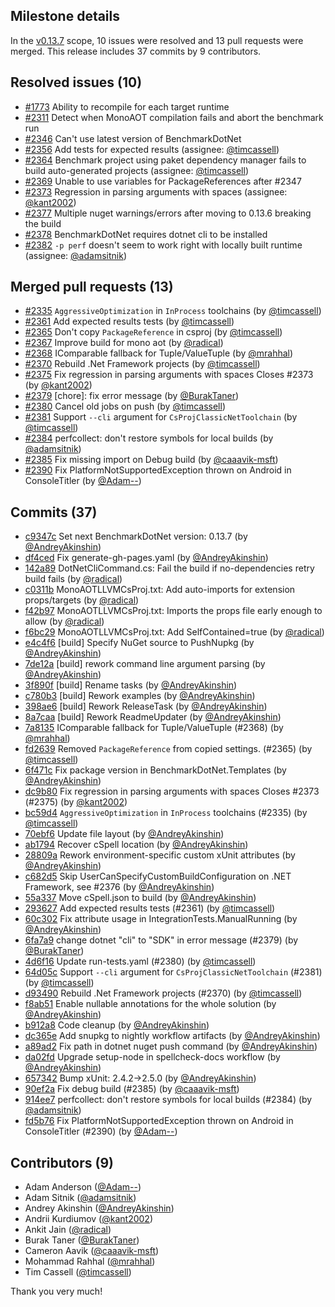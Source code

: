 ## Milestone details

In the [v0.13.7](https://github.com/dotnet/BenchmarkDotNet/issues?q=milestone:v0.13.7) scope, 
10 issues were resolved and 13 pull requests were merged.
This release includes 37 commits by 9 contributors.

## Resolved issues (10)

* [#1773](https://github.com/dotnet/BenchmarkDotNet/issues/1773) Ability to recompile for each target runtime
* [#2311](https://github.com/dotnet/BenchmarkDotNet/issues/2311) Detect when MonoAOT compilation fails and abort the benchmark run
* [#2346](https://github.com/dotnet/BenchmarkDotNet/issues/2346) Can't use latest version of BenchmarkDotNet
* [#2356](https://github.com/dotnet/BenchmarkDotNet/issues/2356) Add tests for expected results (assignee: [@timcassell](https://github.com/timcassell))
* [#2364](https://github.com/dotnet/BenchmarkDotNet/issues/2364) Benchmark project using paket dependency manager fails to build auto-generated projects (assignee: [@timcassell](https://github.com/timcassell))
* [#2369](https://github.com/dotnet/BenchmarkDotNet/issues/2369) Unable to use variables for PackageReferences after #2347
* [#2373](https://github.com/dotnet/BenchmarkDotNet/issues/2373) Regression in parsing arguments with spaces (assignee: [@kant2002](https://github.com/kant2002))
* [#2377](https://github.com/dotnet/BenchmarkDotNet/issues/2377) Multiple nuget warnings/errors after moving to 0.13.6 breaking the build
* [#2378](https://github.com/dotnet/BenchmarkDotNet/issues/2378) BenchmarkDotNet requires dotnet cli to be installed
* [#2382](https://github.com/dotnet/BenchmarkDotNet/issues/2382) `-p perf` doesn't seem to work right with locally built runtime (assignee: [@adamsitnik](https://github.com/adamsitnik))

## Merged pull requests (13)

* [#2335](https://github.com/dotnet/BenchmarkDotNet/pull/2335) `AggressiveOptimization` in `InProcess` toolchains (by [@timcassell](https://github.com/timcassell))
* [#2361](https://github.com/dotnet/BenchmarkDotNet/pull/2361) Add expected results tests (by [@timcassell](https://github.com/timcassell))
* [#2365](https://github.com/dotnet/BenchmarkDotNet/pull/2365) Don't copy `PackageReference` in csproj (by [@timcassell](https://github.com/timcassell))
* [#2367](https://github.com/dotnet/BenchmarkDotNet/pull/2367) Improve build for mono aot (by [@radical](https://github.com/radical))
* [#2368](https://github.com/dotnet/BenchmarkDotNet/pull/2368) IComparable fallback for Tuple/ValueTuple (by [@mrahhal](https://github.com/mrahhal))
* [#2370](https://github.com/dotnet/BenchmarkDotNet/pull/2370) Rebuild .Net Framework projects (by [@timcassell](https://github.com/timcassell))
* [#2375](https://github.com/dotnet/BenchmarkDotNet/pull/2375) Fix regression in parsing arguments with spaces Closes #2373 (by [@kant2002](https://github.com/kant2002))
* [#2379](https://github.com/dotnet/BenchmarkDotNet/pull/2379) [chore]: fix error message (by [@BurakTaner](https://github.com/BurakTaner))
* [#2380](https://github.com/dotnet/BenchmarkDotNet/pull/2380) Cancel old jobs on push (by [@timcassell](https://github.com/timcassell))
* [#2381](https://github.com/dotnet/BenchmarkDotNet/pull/2381) Support `--cli` argument for `CsProjClassicNetToolchain` (by [@timcassell](https://github.com/timcassell))
* [#2384](https://github.com/dotnet/BenchmarkDotNet/pull/2384) perfcollect: don't restore symbols for local builds (by [@adamsitnik](https://github.com/adamsitnik))
* [#2385](https://github.com/dotnet/BenchmarkDotNet/pull/2385) Fix missing import on Debug build (by [@caaavik-msft](https://github.com/caaavik-msft))
* [#2390](https://github.com/dotnet/BenchmarkDotNet/pull/2390) Fix PlatformNotSupportedException thrown on Android in ConsoleTitler (by [@Adam--](https://github.com/Adam--))

## Commits (37)

* [c9347c](https://github.com/dotnet/BenchmarkDotNet/commit/c9347c9b319852e9e608182024f14583bc96ba60) Set next BenchmarkDotNet version: 0.13.7 (by [@AndreyAkinshin](https://github.com/AndreyAkinshin))
* [df4ced](https://github.com/dotnet/BenchmarkDotNet/commit/df4cedd86c1135b7a8fdcf25125f7c683bd9cd74) Fix generate-gh-pages.yaml (by [@AndreyAkinshin](https://github.com/AndreyAkinshin))
* [142a89](https://github.com/dotnet/BenchmarkDotNet/commit/142a89e11d17add923501368d9f46e514f8e0ade) DotNetCliCommand.cs: Fail the build if no-dependencies retry build fails (by [@radical](https://github.com/radical))
* [c0311b](https://github.com/dotnet/BenchmarkDotNet/commit/c0311bf687c754ef828928771e205e125ab54db5) MonoAOTLLVMCsProj.txt: Add auto-imports for extension props/targets (by [@radical](https://github.com/radical))
* [f42b97](https://github.com/dotnet/BenchmarkDotNet/commit/f42b9757dd6af5db562cd4ca250558ab0001213d) MonoAOTLLVMCsProj.txt: Imports the props file early enough to allow (by [@radical](https://github.com/radical))
* [f6bc29](https://github.com/dotnet/BenchmarkDotNet/commit/f6bc29bfc75b49387098ddd77ff5aeb096d6fdc2) MonoAOTLLVMCsProj.txt: Add SelfContained=true (by [@radical](https://github.com/radical))
* [e4c4f6](https://github.com/dotnet/BenchmarkDotNet/commit/e4c4f6f4a189e964f8dad4b92573662104355d32) [build] Specify NuGet source to PushNupkg (by [@AndreyAkinshin](https://github.com/AndreyAkinshin))
* [7de12a](https://github.com/dotnet/BenchmarkDotNet/commit/7de12a1d3ee2b37351465ff2175d03d2898f045e) [build] rework command line argument parsing (by [@AndreyAkinshin](https://github.com/AndreyAkinshin))
* [3f890f](https://github.com/dotnet/BenchmarkDotNet/commit/3f890fd4a87dad5718a84a19a0ecff734413a278) [build] Rename tasks (by [@AndreyAkinshin](https://github.com/AndreyAkinshin))
* [c780b3](https://github.com/dotnet/BenchmarkDotNet/commit/c780b3cc6cd3f0e2c398956e49430afa47366061) [build] Rework examples (by [@AndreyAkinshin](https://github.com/AndreyAkinshin))
* [398ae6](https://github.com/dotnet/BenchmarkDotNet/commit/398ae6545ec77aaf395a753d333299c59ab1f591) [build] Rework ReleaseTask (by [@AndreyAkinshin](https://github.com/AndreyAkinshin))
* [8a7caa](https://github.com/dotnet/BenchmarkDotNet/commit/8a7caa7acd6a2b2f5e49b57f225ccbabd268029b) [build] Rework ReadmeUpdater (by [@AndreyAkinshin](https://github.com/AndreyAkinshin))
* [7a8135](https://github.com/dotnet/BenchmarkDotNet/commit/7a8135baac605861635a0b379048c59f1683ca28) IComparable fallback for Tuple/ValueTuple (#2368) (by [@mrahhal](https://github.com/mrahhal))
* [fd2639](https://github.com/dotnet/BenchmarkDotNet/commit/fd2639ff7b9e8353bb48c0eb6668c8bf32d19792) Removed `PackageReference` from copied settings. (#2365) (by [@timcassell](https://github.com/timcassell))
* [6f471c](https://github.com/dotnet/BenchmarkDotNet/commit/6f471cc036ad47c1d57d3723d0eb1a503a544adb) Fix package version in BenchmarkDotNet.Templates (by [@AndreyAkinshin](https://github.com/AndreyAkinshin))
* [dc9b80](https://github.com/dotnet/BenchmarkDotNet/commit/dc9b80443633c4b6837d10d65801868fc75af17c) Fix regression in parsing arguments with spaces Closes #2373 (#2375) (by [@kant2002](https://github.com/kant2002))
* [bc59d4](https://github.com/dotnet/BenchmarkDotNet/commit/bc59d48367b4f4c41305494f265e1f65f8b3ace1) `AggressiveOptimization` in `InProcess` toolchains (#2335) (by [@timcassell](https://github.com/timcassell))
* [70ebf6](https://github.com/dotnet/BenchmarkDotNet/commit/70ebf609922be3fb128f9edbf7dcf5795c3eed3f) Update file layout (by [@AndreyAkinshin](https://github.com/AndreyAkinshin))
* [ab1794](https://github.com/dotnet/BenchmarkDotNet/commit/ab179469574a2c7aca9f56a1d692ef2c253cb77d) Recover cSpell location (by [@AndreyAkinshin](https://github.com/AndreyAkinshin))
* [28809a](https://github.com/dotnet/BenchmarkDotNet/commit/28809a13ae9a7f64b4d81468d3a419a8adc5ceca) Rework environment-specific custom xUnit attributes (by [@AndreyAkinshin](https://github.com/AndreyAkinshin))
* [c682d5](https://github.com/dotnet/BenchmarkDotNet/commit/c682d5200e3b61bfd1866902ca0add014e7f4cad) Skip UserCanSpecifyCustomBuildConfiguration on .NET Framework, see #2376 (by [@AndreyAkinshin](https://github.com/AndreyAkinshin))
* [55a337](https://github.com/dotnet/BenchmarkDotNet/commit/55a33765fa8dc0707484a3c2b094dae2fa5203ca) Move cSpell.json to build (by [@AndreyAkinshin](https://github.com/AndreyAkinshin))
* [293627](https://github.com/dotnet/BenchmarkDotNet/commit/29362726423896a3fa7dca52aff94330195eb47e) Add expected results tests (#2361) (by [@timcassell](https://github.com/timcassell))
* [60c302](https://github.com/dotnet/BenchmarkDotNet/commit/60c3029fd6db84e2993e6a9f4d2f344c605dd2f3) Fix attribute usage in IntegrationTests.ManualRunning (by [@AndreyAkinshin](https://github.com/AndreyAkinshin))
* [6fa7a9](https://github.com/dotnet/BenchmarkDotNet/commit/6fa7a91444b01029cc2ed81c90e237ae3e36c595) change dotnet "cli" to "SDK" in error message (#2379) (by [@BurakTaner](https://github.com/BurakTaner))
* [4d6f16](https://github.com/dotnet/BenchmarkDotNet/commit/4d6f1681d0a592e5a27e2a4097ca586d4034598b) Update run-tests.yaml (#2380) (by [@timcassell](https://github.com/timcassell))
* [64d05c](https://github.com/dotnet/BenchmarkDotNet/commit/64d05c6a779389b32c4b11fd35046328476f2c89) Support `--cli` argument for `CsProjClassicNetToolchain` (#2381) (by [@timcassell](https://github.com/timcassell))
* [d93490](https://github.com/dotnet/BenchmarkDotNet/commit/d93490d1fc9a6c56ab20dc4ba75d8e8ac2e3ebfd) Rebuild .Net Framework projects (#2370) (by [@timcassell](https://github.com/timcassell))
* [f8ab51](https://github.com/dotnet/BenchmarkDotNet/commit/f8ab51870b9a3d5493a861bc395fea9a0a6ace27) Enable nullable annotations for the whole solution (by [@AndreyAkinshin](https://github.com/AndreyAkinshin))
* [b912a8](https://github.com/dotnet/BenchmarkDotNet/commit/b912a8e70273761fd468a35c9176be0e50f7ed31) Code cleanup (by [@AndreyAkinshin](https://github.com/AndreyAkinshin))
* [dc365e](https://github.com/dotnet/BenchmarkDotNet/commit/dc365e1cf06089d8cca7b4cb7c98b4b402c14681) Add snupkg to nightly workflow artifacts (by [@AndreyAkinshin](https://github.com/AndreyAkinshin))
* [a89ad2](https://github.com/dotnet/BenchmarkDotNet/commit/a89ad265c107dd4fd9a7eba1b020ad6d48d87094) Fix path in dotnet nuget push command (by [@AndreyAkinshin](https://github.com/AndreyAkinshin))
* [da02fd](https://github.com/dotnet/BenchmarkDotNet/commit/da02fdc4da2799d0a6ba520a97bbb3a7f234420a) Upgrade setup-node in spellcheck-docs workflow (by [@AndreyAkinshin](https://github.com/AndreyAkinshin))
* [657342](https://github.com/dotnet/BenchmarkDotNet/commit/657342284766bbf72bd3fa91eec5aca12b73bf27) Bump xUnit: 2.4.2->2.5.0 (by [@AndreyAkinshin](https://github.com/AndreyAkinshin))
* [90ef2a](https://github.com/dotnet/BenchmarkDotNet/commit/90ef2aecd0bd0c2b935975999053e20d9cdaae74) Fix debug build (#2385) (by [@caaavik-msft](https://github.com/caaavik-msft))
* [914ee7](https://github.com/dotnet/BenchmarkDotNet/commit/914ee7187340761594728497a9f0163a1ecddf67) perfcollect: don't restore symbols for local builds (#2384) (by [@adamsitnik](https://github.com/adamsitnik))
* [fd5b76](https://github.com/dotnet/BenchmarkDotNet/commit/fd5b76691505d53f3e934f8502629c006539e82c) Fix PlatformNotSupportedException thrown on Android in ConsoleTitler (#2390) (by [@Adam--](https://github.com/Adam--))

## Contributors (9)

* Adam Anderson ([@Adam--](https://github.com/Adam--))
* Adam Sitnik ([@adamsitnik](https://github.com/adamsitnik))
* Andrey Akinshin ([@AndreyAkinshin](https://github.com/AndreyAkinshin))
* Andrii Kurdiumov ([@kant2002](https://github.com/kant2002))
* Ankit Jain ([@radical](https://github.com/radical))
* Burak Taner ([@BurakTaner](https://github.com/BurakTaner))
* Cameron Aavik ([@caaavik-msft](https://github.com/caaavik-msft))
* Mohammad Rahhal ([@mrahhal](https://github.com/mrahhal))
* Tim Cassell ([@timcassell](https://github.com/timcassell))

Thank you very much!

